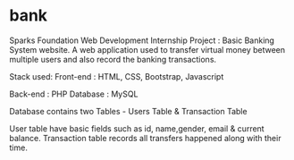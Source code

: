 # bank 
Sparks Foundation Web Development Internship Project : Basic Banking System website. 
A web application used to transfer virtual money between multiple users and also record the banking transactions.

Stack used: Front-end : HTML, CSS, Bootstrap, Javascript

 Back-end : PHP Database : MySQL

Database contains two Tables - Users Table & Transaction Table

User table have basic fields such as id, name,gender, email & current balance. 
Transaction table records all transfers happened along with their time.
